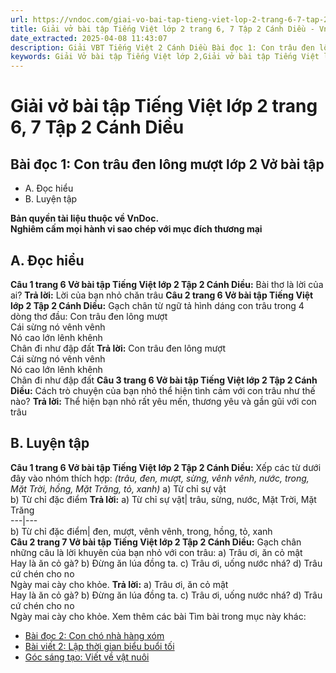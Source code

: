 ```yaml
---
url: https://vndoc.com/giai-vo-bai-tap-tieng-viet-lop-2-trang-6-7-tap-2-canh-dieu-321366
title: Giải vở bài tập Tiếng Việt lớp 2 trang 6, 7 Tập 2 Cánh Diều - VnDoc.com
date_extracted: 2025-04-08 11:43:07
description: Giải VBT Tiếng Việt 2 Cánh Diều Bài đọc 1: Con trâu đen lông mượt trang 6 được biên soạn nhằm giúp các em HS học tập tốt môn Tiếng Việt lớp 2 Cánh Diều. Mời các bạn tham khảo.
keywords: Giải Vở bài tập Tiếng Việt lớp 2,Giải vở bài tập Tiếng Việt lớp 2 trang 6 Tập 2 Cánh Diều,Giải Bài đọc 1 Con trâu đen lông mượt Vở bài tập,Bài 20 Gắn bó với con người lớp 2 Vở bài tập,Giải VBT Tiếng Việt lớp 2 Tập 2 trang 6 Cánh Diều,Giải Bài đọc 1 Con trâu đen lông mượt lớp 2 Cánh Diều,Giải vbt Tiếng Việt lớp 2
---
```


# Giải vở bài tập Tiếng Việt lớp 2 trang 6, 7 Tập 2 Cánh Diều
## **Bài đọc 1: Con trâu đen lông mượt lớp 2 Vở bài tập**
  * A. Đọc hiểu
  * B. Luyện tập

**Bản quyền tài liệu thuộc về VnDoc.**  
**Nghiêm cấm mọi hành vi sao chép với mục đích thương mại**
## **A. Đọc hiểu**
**Câu 1 trang 6 Vở bài tập Tiếng Việt lớp 2 Tập 2 Cánh Diều:** Bài thơ là lời của ai?
**Trả lời:**
Lời của bạn nhỏ chăn trâu
**Câu 2 trang 6 Vở bài tập Tiếng Việt lớp 2 Tập 2 Cánh Diều:** Gạch chân từ ngữ tả hình dáng con trâu trong 4 dòng thơ đầu:
Con trâu đen lông mượt  
Cái sừng nó vênh vênh  
Nó cao lớn lênh khênh  
Chân đi như đập đất
**Trả lời:**
Con trâu đen lông mượt  
Cái sừng nó vênh vênh  
Nó cao lớn lênh khênh  
Chân đi như đập đất
**Câu 3 trang 6 Vở bài tập Tiếng Việt lớp 2 Tập 2 Cánh Diều:** Cách trò chuyện của bạn nhỏ thể hiện tình cảm với con trâu như thế nào?
**Trả lời:**
Thể hiện bạn nhỏ rất yêu mến, thương yêu và gần gũi với con trâu
## **B. Luyện tập**
**Câu 1 trang 6 Vở bài tập Tiếng Việt lớp 2 Tập 2 Cánh Diều:** Xếp các từ dưới đây vào nhóm thích hợp:
_\(trâu, đen, mượt, sừng, vênh vênh, nước, trong, Mặt Trời, hồng, Mặt Trăng, tỏ, xanh\)_
a\) Từ chỉ sự vật  
b\) Từ chỉ đặc điểm
**Trả lời:**
a\) Từ chỉ sự vật| trâu, sừng, nước, Mặt Trời, Mặt Trăng  
---|---  
b\) Từ chỉ đặc điểm| đen, mượt, vênh vênh, trong, hồng, tỏ, xanh  
**Câu 2 trang 7 Vở bài tập Tiếng Việt lớp 2 Tập 2 Cánh Diều:** Gạch chân những câu là lời khuyên của bạn nhỏ với con trâu:
a\) Trâu ơi, ăn cỏ mật  
Hay là ăn cỏ gà?
b\) Đừng ăn lúa đồng ta.
c\) Trâu ơi, uống nước nhá?
d\) Trâu cứ chén cho no  
Ngày mai cày cho khỏe.
**Trả lời:**
a\) Trâu ơi, ăn cỏ mật  
Hay là ăn cỏ gà?
b\) Đừng ăn lúa đồng ta.
c\) Trâu ơi, uống nước nhá?
d\) Trâu cứ chén cho no  
Ngày mai cày cho khỏe.
Xem thêm các bài Tìm bài trong mục này khác:
  * [Bài đọc 2: Con chó nhà hàng xóm](</giai-vo-bai-tap-tieng-viet-lop-2-trang-7-8-tap-2-canh-dieu-321370>)
  * [Bài viết 2: Lập thời gian biểu buổi tối](</giai-vo-bai-tap-tieng-viet-lop-2-trang-8-tap-2-canh-dieu-321374>)
  * [Góc sáng tạo: Viết về vật nuôi](</giai-vo-bai-tap-tieng-viet-lop-2-trang-9-tap-2-canh-dieu-321381>)

